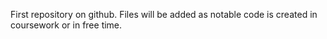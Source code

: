First repository on github.
Files will be added as notable code is created in coursework or in free time.

